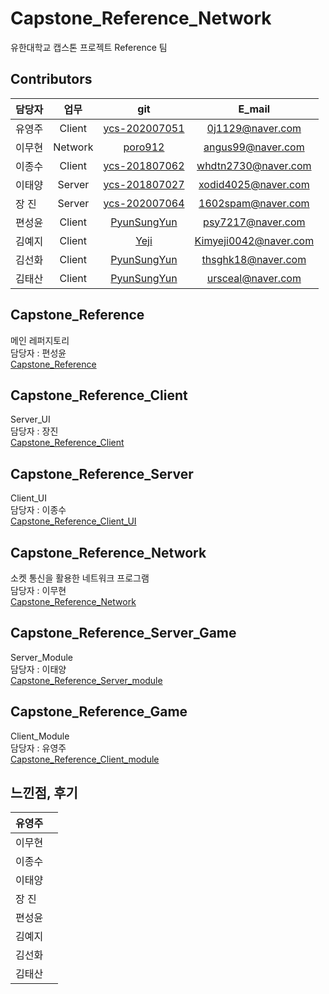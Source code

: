 # Capstone_Reference_Network
유한대학교 캡스톤 프로젝트 Reference 팀

## Contributors
| 담당자 | 업무 | git| E_mail |
| :--- | :---: | :---: | :---: |
| 유영주 | Client | [ycs-202007051](https://github.com/ycs-202007051) | 0j1129@naver.com |
| 이무현 | Network | [poro912](https://github.com/poro912) | angus99@naver.com |
| 이종수 | Client | [ycs-201807062](https://github.com/ycs-201807062) | whdtn2730@naver.com |
| 이태양 | Server | [ycs-201807027](https://github.com/ycs-201807027) | xodid4025@naver.com |
| 장 진 | Server | [ycs-202007064](https://github.com/ycs-202007064) | 1602spam@naver.com |
| 편성윤 | Client | [PyunSungYun](https://github.com/PyunSungYun) | psy7217@naver.com |
| 김예지 | Client | [Yeji](https://github.com/) | Kimyeji0042@naver.com |
| 김선화 | Client | [PyunSungYun](https://github.com/) | thsghk18@naver.com |
| 김태산 | Client | [PyunSungYun](https://github.com/) | ursceal@naver.com |

## Capstone_Reference
메인 레퍼지토리 <br>
담당자 : 편성윤 </br>
[Capstone_Reference](https://github.com/PyunSungYun/Capstone_Reference)  </br>

## Capstone_Reference_Client
Server_UI </br>
담당자 : 장진 </br>
[Capstone_Reference_Client](https://github.com/1602spam/Capstone_Reference_Client)</br>

## Capstone_Reference_Server
Client_UI <br>
담당자 : 이종수 </br>
[Capstone_Reference_Client_UI](https://github.com/ycs-201807062/Capstone_Reference_Client_UI)</br>

## Capstone_Reference_Network
소켓 통신을 활용한 네트워크 프로그램 <br>
담당자 : 이무현 </br>
[Capstone_Reference_Network](https://github.com/poro912/Capstone_Reference_Network)</br>

## Capstone_Reference_Server_Game
Server_Module <br>
담당자 : 이태양 </br>
[Capstone_Reference_Server_module](https://github.com/ycs-201807027/Capstone_Reference_Server_module)</br>

## Capstone_Reference_Game
Client_Module   </br>
담당자 : 유영주  </br>
[Capstone_Reference_Client_module](https://github.com/ycs-202007051/Capstone_Reference_Client_module)</br>

## 느낀점, 후기
| 유영주 | |
| :--- | :---: |
| 이무현 |  |
| 이종수 |  |
| 이태양 |  |
| 장 진 |  |
| 편성윤 |  |
| 김예지 |  |
| 김선화 |  |
| 김태산 |  |
